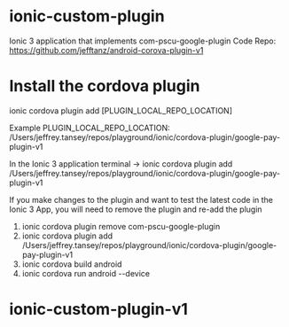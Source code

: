 # ionic-custom-plugin

Ionic 3 application that implements com-pscu-google-plugin
Code Repo: https://github.com/jefftanz/android-corova-plugin-v1

# Install the cordova plugin
ionic cordova plugin add [PLUGIN_LOCAL_REPO_LOCATION]

Example PLUGIN_LOCAL_REPO_LOCATION: /Users/jeffrey.tansey/repos/playground/ionic/cordova-plugin/google-pay-plugin-v1

In the Ionic 3 application terminal -> ionic cordova plugin add  /Users/jeffrey.tansey/repos/playground/ionic/cordova-plugin/google-pay-plugin-v1

If you make changes to the plugin and want to test the latest code in the Ionic 3 App, you will need to remove the plugin and re-add the plugin

1. ionic cordova plugin remove com-pscu-google-plugin
2. ionic cordova plugin add  /Users/jeffrey.tansey/repos/playground/ionic/cordova-plugin/google-pay-plugin-v1
3. ionic cordova build android
4. ionic cordova run android --device
# ionic-custom-plugin-v1
